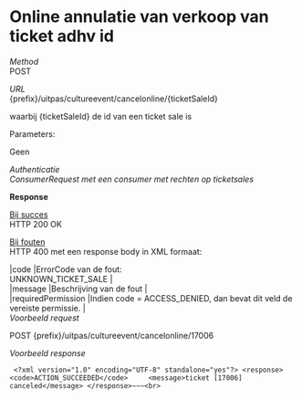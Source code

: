 ---
---

# Online annulatie van verkoop van ticket adhv id

_Method_  
 POST

_URL_  
 {prefix}/uitpas/cultureevent/cancelonline/{ticketSaleId}

waarbij {ticketSaleId} de id van een ticket sale is

Parameters:

Geen

_Authenticatie_  
_ConsumerRequest met een consumer met rechten op ticketsales_

**Response**

<u>Bij succes</u>  
 HTTP 200 OK

<u>Bij fouten</u>  
 HTTP 400 met een response body in XML formaat:

 |code |ErrorCode van de fout:  
 UNKNOWN\_TICKET\_SALE |  
 |message |Beschrijving van de fout |  
 |requiredPermission |Indien code = ACCESS\_DENIED, dan bevat dit veld de vereiste permissie. |  
_Voorbeeld request_

POST {prefix}/uitpas/cultureevent/cancelonline/17006

_Voorbeeld response_

~~~
 <?xml version="1.0" encoding="UTF-8" standalone="yes"?> <response>     <code>ACTION_SUCCEEDED</code>     <message>ticket [17006] canceled</message> </response>~~~<br>